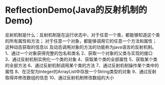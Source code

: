 # ReflectionDemo(Java的反射机制的Demo)
反射机制是什么：反射机制是在运行状态中，对于任意一个类，都能够知道这个类的所有属性和方法；
               对于任意一个对象，都能够调用它的任意一个方法和属性；这种动态获取的信息以
               及动态调用对象的方法的功能称为java语言的反射机制。
1、通过一个对象获得完整的包名和类名
2、获取一个对象的父类与实现的接口
3、通过反射机制实例化一个类的对象
4、获取某个类的全部属性
5、获取某个类的全部方法
6、通过反射机制调用某个类的方法
7、通过反射机制操作某个类中的属性
8、在泛型为Integer的ArrayList中存放一个String类型的对象
9、通过反射取得并修改数组的信息
10、通过反射机制修改数组的大小
